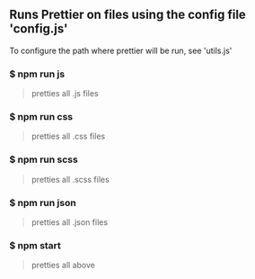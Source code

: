 ## Runs Prettier on files using the config file 'config.js'

To configure the path where prettier will be run, see 'utils.js'

### \$ npm run js

> pretties all .js files

### \$ npm run css

> pretties all .css files

### \$ npm run scss

> pretties all .scss files

### \$ npm run json

> pretties all .json files

### \$ npm start

> pretties all above
